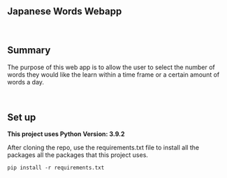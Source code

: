## Japanese Words Webapp

<br>

## Summary
The purpose of this web app is to allow the user to select the number of words they would like the learn within a time frame or a certain amount of words a day.

<br>

## Set up

**This project uses Python Version: 3.9.2**

After cloning the repo, use the requirements.txt file to install all the packages all the packages that this project uses.

```
pip install -r requirements.txt
```


